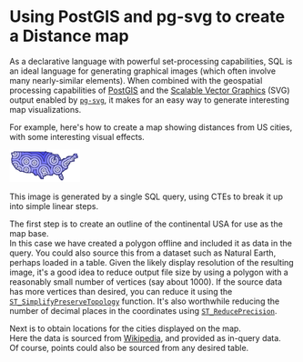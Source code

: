 # Using PostGIS and pg-svg to create a Distance map

As a declarative language with powerful set-processing capabilities, SQL is an ideal language for generating graphical images
(which often involve many nearly-similar elements).
When combined with the geospatial processing capabilities of [PostGIS](https://postgis.net/) and the [Scalable Vector Graphics](https://developer.mozilla.org/en-US/docs/Web/SVG) (SVG) output enabled by [`pg-svg`](https://github.com/dr-jts/pg_svg), 
it makes for an easy way to generate interesting map visualizations.

For example, here's how to create a map showing distances from US cities, with some interesting visual effects.

![](us-city-distance.svg)

This image is generated by a single SQL query, using CTEs to break it up into simple linear steps.

The first step is to create an outline of the continental USA for use as the map base.  
In this case we have created a polygon offline and included it as data in the query.
You could also source this from a dataset such as Natural Earth, perhaps loaded in a table.
Given the likely display resolution of the resulting image, it's a good idea to reduce output file size by using a polygon with a reasonably small number of vertices (say about 1000).
If the source data has more vertices than desired, you can reduce it using the [`ST_SimplifyPreserveTopology`](https://postgis.net/docs/manual-3.4/ST_SimplifyPreserveTopology.html) function.
It's also worthwhile reducing the number of decimal places in the coordinates using [`ST_ReducePrecision`](https://postgis.net/docs/manual-3.4/ST_ReducePrecision.html).

Next is to obtain locations for the cities displayed on the map.  
Here the data is sourced from [Wikipedia](https://en.wikipedia.org/wiki/List_of_United_States_cities_by_population), and provided as in-query data.  
Of course, points could also be sourced from any desired table.






